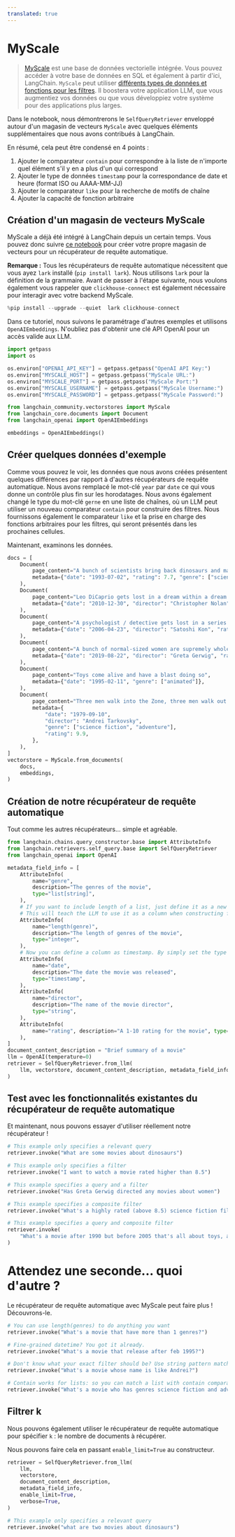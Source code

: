 ```yaml
---
translated: true
---
```


# MyScale

>[MyScale](https://docs.myscale.com/en/) est une base de données vectorielle intégrée. Vous pouvez accéder à votre base de données en SQL et également à partir d'ici, LangChain.
>`MyScale` peut utiliser [différents types de données et fonctions pour les filtres](https://blog.myscale.com/2023/06/06/why-integrated-database-solution-can-boost-your-llm-apps/#filter-on-anything-without-constraints). Il boostera votre application LLM, que vous augmentiez vos données ou que vous développiez votre système pour des applications plus larges.

Dans le notebook, nous démontrerons le `SelfQueryRetriever` enveloppé autour d'un magasin de vecteurs `MyScale` avec quelques éléments supplémentaires que nous avons contribués à LangChain.

En résumé, cela peut être condensé en 4 points :
1. Ajouter le comparateur `contain` pour correspondre à la liste de n'importe quel élément s'il y en a plus d'un qui correspond
2. Ajouter le type de données `timestamp` pour la correspondance de date et heure (format ISO ou AAAA-MM-JJ)
3. Ajouter le comparateur `like` pour la recherche de motifs de chaîne
4. Ajouter la capacité de fonction arbitraire

## Création d'un magasin de vecteurs MyScale

MyScale a déjà été intégré à LangChain depuis un certain temps. Vous pouvez donc suivre [ce notebook](/docs/integrations/vectorstores/myscale) pour créer votre propre magasin de vecteurs pour un récupérateur de requête automatique.

**Remarque :** Tous les récupérateurs de requête automatique nécessitent que vous ayez `lark` installé (`pip install lark`). Nous utilisons `lark` pour la définition de la grammaire. Avant de passer à l'étape suivante, nous voulons également vous rappeler que `clickhouse-connect` est également nécessaire pour interagir avec votre backend MyScale.

```python
%pip install --upgrade --quiet  lark clickhouse-connect
```

Dans ce tutoriel, nous suivons le paramétrage d'autres exemples et utilisons `OpenAIEmbeddings`. N'oubliez pas d'obtenir une clé API OpenAI pour un accès valide aux LLM.

```python
import getpass
import os

os.environ["OPENAI_API_KEY"] = getpass.getpass("OpenAI API Key:")
os.environ["MYSCALE_HOST"] = getpass.getpass("MyScale URL:")
os.environ["MYSCALE_PORT"] = getpass.getpass("MyScale Port:")
os.environ["MYSCALE_USERNAME"] = getpass.getpass("MyScale Username:")
os.environ["MYSCALE_PASSWORD"] = getpass.getpass("MyScale Password:")
```

```python
from langchain_community.vectorstores import MyScale
from langchain_core.documents import Document
from langchain_openai import OpenAIEmbeddings

embeddings = OpenAIEmbeddings()
```

## Créer quelques données d'exemple

Comme vous pouvez le voir, les données que nous avons créées présentent quelques différences par rapport à d'autres récupérateurs de requête automatique. Nous avons remplacé le mot-clé `year` par `date` ce qui vous donne un contrôle plus fin sur les horodatages. Nous avons également changé le type du mot-clé `gerne` en une liste de chaînes, où un LLM peut utiliser un nouveau comparateur `contain` pour construire des filtres. Nous fournissons également le comparateur `like` et la prise en charge des fonctions arbitraires pour les filtres, qui seront présentés dans les prochaines cellules.

Maintenant, examinons les données.

```python
docs = [
    Document(
        page_content="A bunch of scientists bring back dinosaurs and mayhem breaks loose",
        metadata={"date": "1993-07-02", "rating": 7.7, "genre": ["science fiction"]},
    ),
    Document(
        page_content="Leo DiCaprio gets lost in a dream within a dream within a dream within a ...",
        metadata={"date": "2010-12-30", "director": "Christopher Nolan", "rating": 8.2},
    ),
    Document(
        page_content="A psychologist / detective gets lost in a series of dreams within dreams within dreams and Inception reused the idea",
        metadata={"date": "2006-04-23", "director": "Satoshi Kon", "rating": 8.6},
    ),
    Document(
        page_content="A bunch of normal-sized women are supremely wholesome and some men pine after them",
        metadata={"date": "2019-08-22", "director": "Greta Gerwig", "rating": 8.3},
    ),
    Document(
        page_content="Toys come alive and have a blast doing so",
        metadata={"date": "1995-02-11", "genre": ["animated"]},
    ),
    Document(
        page_content="Three men walk into the Zone, three men walk out of the Zone",
        metadata={
            "date": "1979-09-10",
            "director": "Andrei Tarkovsky",
            "genre": ["science fiction", "adventure"],
            "rating": 9.9,
        },
    ),
]
vectorstore = MyScale.from_documents(
    docs,
    embeddings,
)
```

## Création de notre récupérateur de requête automatique

Tout comme les autres récupérateurs... simple et agréable.

```python
from langchain.chains.query_constructor.base import AttributeInfo
from langchain.retrievers.self_query.base import SelfQueryRetriever
from langchain_openai import OpenAI

metadata_field_info = [
    AttributeInfo(
        name="genre",
        description="The genres of the movie",
        type="list[string]",
    ),
    # If you want to include length of a list, just define it as a new column
    # This will teach the LLM to use it as a column when constructing filter.
    AttributeInfo(
        name="length(genre)",
        description="The length of genres of the movie",
        type="integer",
    ),
    # Now you can define a column as timestamp. By simply set the type to timestamp.
    AttributeInfo(
        name="date",
        description="The date the movie was released",
        type="timestamp",
    ),
    AttributeInfo(
        name="director",
        description="The name of the movie director",
        type="string",
    ),
    AttributeInfo(
        name="rating", description="A 1-10 rating for the movie", type="float"
    ),
]
document_content_description = "Brief summary of a movie"
llm = OpenAI(temperature=0)
retriever = SelfQueryRetriever.from_llm(
    llm, vectorstore, document_content_description, metadata_field_info, verbose=True
)
```

## Test avec les fonctionnalités existantes du récupérateur de requête automatique

Et maintenant, nous pouvons essayer d'utiliser réellement notre récupérateur !

```python
# This example only specifies a relevant query
retriever.invoke("What are some movies about dinosaurs")
```

```python
# This example only specifies a filter
retriever.invoke("I want to watch a movie rated higher than 8.5")
```

```python
# This example specifies a query and a filter
retriever.invoke("Has Greta Gerwig directed any movies about women")
```

```python
# This example specifies a composite filter
retriever.invoke("What's a highly rated (above 8.5) science fiction film?")
```

```python
# This example specifies a query and composite filter
retriever.invoke(
    "What's a movie after 1990 but before 2005 that's all about toys, and preferably is animated"
)
```

# Attendez une seconde... quoi d'autre ?

Le récupérateur de requête automatique avec MyScale peut faire plus ! Découvrons-le.

```python
# You can use length(genres) to do anything you want
retriever.invoke("What's a movie that have more than 1 genres?")
```

```python
# Fine-grained datetime? You got it already.
retriever.invoke("What's a movie that release after feb 1995?")
```

```python
# Don't know what your exact filter should be? Use string pattern match!
retriever.invoke("What's a movie whose name is like Andrei?")
```

```python
# Contain works for lists: so you can match a list with contain comparator!
retriever.invoke("What's a movie who has genres science fiction and adventure?")
```

## Filtrer k

Nous pouvons également utiliser le récupérateur de requête automatique pour spécifier `k` : le nombre de documents à récupérer.

Nous pouvons faire cela en passant `enable_limit=True` au constructeur.

```python
retriever = SelfQueryRetriever.from_llm(
    llm,
    vectorstore,
    document_content_description,
    metadata_field_info,
    enable_limit=True,
    verbose=True,
)
```

```python
# This example only specifies a relevant query
retriever.invoke("what are two movies about dinosaurs")
```
